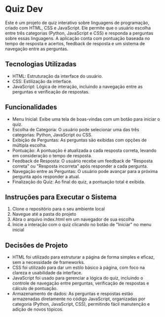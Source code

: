 # Quiz Dev

Este é um projeto de quiz interativo sobre linguagens de programação, criado com HTML, CSS e JavaScript. Ele permite que o usuário escolha entre três categorias (Python, JavaScript e CSS) e responda a perguntas sobre essas linguagens. A aplicação conta com pontuação baseada no tempo de resposta e acertos, feedback de resposta e um sistema de navegação entre as perguntas.

## Tecnologias Utilizadas
- HTML: Estruturação da interface do usuário.
- CSS: Estilização da interface.
- JavaScript: Lógica de interação, incluindo a navegação entre as perguntas e verificação de respostas.

## Funcionalidades
- Menu Inicial: Exibe uma tela de boas-vindas com um botão para iniciar o quiz.
- Escolha de Categoria: O usuário pode selecionar uma das três categorias: Python, JavaScript ou CSS.
- Exibição de Perguntas: As perguntas são exibidas com opções de múltipla escolha.
- Pontuação: A pontuação é atualizada a cada resposta correta, levando em consideração o tempo de resposta.
- Feedback de Resposta: O usuário recebe um feedback de "Resposta correta" ou "Resposta incorreta" após responder a cada pergunta.
- Navegação entre as Perguntas: O usuário pode avançar para a próxima pergunta após responder a atual.
- Finalização do Quiz: Ao final do quiz, a pontuação total é exibida.


## Instruções para Executar o Sistema
1. Clone o repositório para o seu ambiente local
2. Navegue até a pasta do projeto
3. Abra o arquivo index.html em um navegador de sua escolha
4. Inicie a interação com o quiz clicando no botão de "Iniciar" no menu inicial


## Decisões de Projeto
- HTML foi utilizado para estruturar a página de forma simples e eficaz, sem a necessidade de frameworks.
- CSS foi utilizado para dar um estilo básico à página, com foco na clareza e usabilidade da interface.
- JavaScript foi usado para gerenciar a lógica do quiz, incluindo o controle de navegação entre perguntas, verificação de respostas e cálculo de pontuação.
- Armazenamento de dados: As perguntas e respostas estão armazenadas diretamente no código JavaScript, organizadas por categoria (Python, JavaScript, CSS), permitindo fácil manutenção e adição de novos tópicos.